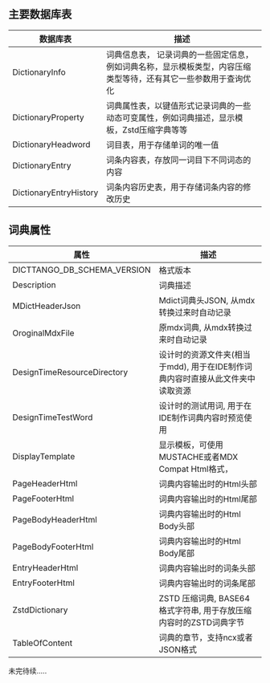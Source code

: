 ## 主要数据库表
| 数据库表   | 描述 |
| -------- | ------- |
| DictionaryInfo| 词典信息表， 记录词典的一些固定信息，例如词典名称，显示模板类型，内容压缩类型等待，还有其它一些参数用于查询优化  |
| DictionaryProperty|  词典属性表，以键值形式记录词典的一些动态可变属性，例如词典描述，显示模板，Zstd压缩字典等等 |
| DictionaryHeadword| 词目表，用于存储单词的唯一值 |
| DictionaryEntry| 词条内容表，存放同一词目下不同词态的内容  |
| DictionaryEntryHistory| 词条内容历史表，用于存储词条内容的修改历史  |


## 词典属性
| 属性   | 描述 |
| -------- | ------- |
| DICTTANGO_DB_SCHEMA_VERSION| 格式版本    |
| Description| 词典描述     |
| MDictHeaderJson | Mdict词典头JSON, 从mdx转换过来时自动记录 |
| OroginalMdxFile | 原mdx词典, 从mdx转换过来时自动记录 |
| DesignTimeResourceDirectory | 设计时的资源文件夹(相当于mdd), 用于在IDE制作词典内容时直接从此文件夹中读取资源 |
| DesignTimeTestWord| 设计时的测试用词, 用于在IDE制作词典内容时预览使用 |
| DisplayTemplate| 显示模板，可使用MUSTACHE或者MDX Compat Html格式， |
| PageHeaderHtml| 词典内容输出时的Html头部 |
| PageFooterHtml| 词典内容输出时的Html尾部 |
| PageBodyHeaderHtml| 词典内容输出时的Html Body头部 |
| PageBodyFooterHtml| 词典内容输出时的Html Body尾部 |
| EntryHeaderHtml | 词典内容输出时的词条头部 |
| EntryFooterHtml | 词典内容输出时的词条尾部 |
| ZstdDictionary | ZSTD 压缩词典, BASE64格式字符串, 用于存放压缩内容时的ZSTD词典字节|
| TableOfContent | 词典的章节，支持ncx或者JSON格式|


未完待续.....




